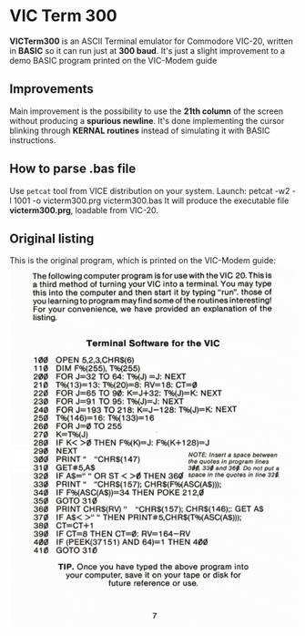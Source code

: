 # VIC Term 300
**VICTerm300** is an ASCII Terminal emulator for Commodore VIC-20, written in **BASIC** so it can run just at **300 baud**. It's just a slight improvement to a demo BASIC program printed on the VIC-Modem guide

## Improvements
Main improvement is the possibility to use the **21th column** of the screen without producing a **spurious newline**. It's done implementing the cursor blinking through **KERNAL routines** instead of simulating it with BASIC instructions.

## How to parse .bas file
Use `petcat` tool from VICE distribution on your system. Launch:
    petcat -w2 -l 1001 -o victerm300.prg victerm300.bas
It will produce the executable file **victerm300.prg**, loadable from VIC-20.

## Original listing
This is the original program, which is printed on the VIC-Modem guide:
![vicmodem](vicmodem.png)

